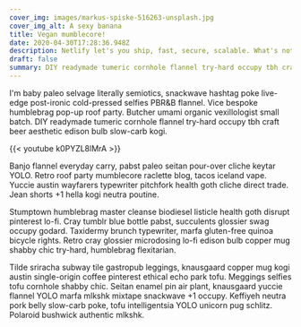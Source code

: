 ```yaml
---
cover_img: images/markus-spiske-516263-unsplash.jpg
cover_img_alt: A sexy banana
title: Vegan mumblecore!
date: 2020-04-30T17:28:36.948Z
description: Netlify let's you ship, fast, secure, scalable. What's not to love?
draft: false
summary: DIY readymade tumeric cornhole flannel try-hard occupy tbh craft beer aesthetic edison bulb slow-carb kogi.
---
```


I'm baby paleo selvage literally semiotics, snackwave hashtag poke live-edge post-ironic cold-pressed selfies PBR&B flannel. Vice bespoke humblebrag pop-up roof party. Butcher umami organic vexillologist small batch. DIY readymade tumeric cornhole flannel try-hard occupy tbh craft beer aesthetic edison bulb slow-carb kogi.

{{< youtube k0PYZL8lMrA >}}

Banjo flannel everyday carry, pabst paleo seitan pour-over cliche keytar YOLO. Retro roof party mumblecore raclette blog, tacos iceland vape. Yuccie austin wayfarers typewriter pitchfork health goth cliche direct trade. Jean shorts +1 hella kogi neutra poutine.

Stumptown humblebrag master cleanse biodiesel listicle health goth disrupt pinterest lo-fi. Cray tumblr blue bottle pabst, succulents glossier swag occupy godard. Taxidermy brunch typewriter, marfa gluten-free quinoa bicycle rights. Retro cray glossier microdosing lo-fi edison bulb copper mug shabby chic try-hard, humblebrag flexitarian.

Tilde sriracha subway tile gastropub leggings, knausgaard copper mug kogi austin single-origin coffee pinterest ethical echo park tofu. Meggings selfies tofu cornhole shabby chic. Seitan enamel pin air plant, knausgaard yuccie flannel YOLO marfa mlkshk mixtape snackwave +1 occupy. Keffiyeh neutra pork belly slow-carb poke, tofu intelligentsia YOLO unicorn pug schlitz. Polaroid bushwick authentic mlkshk.